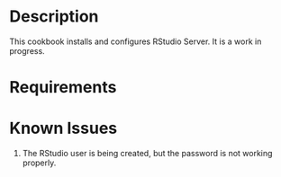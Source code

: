 Description
===========
This cookbook installs and configures RStudio Server. It is a work in progress.

Requirements
============


Known Issues
============

1. The RStudio user is being created, but the password is not working properly.